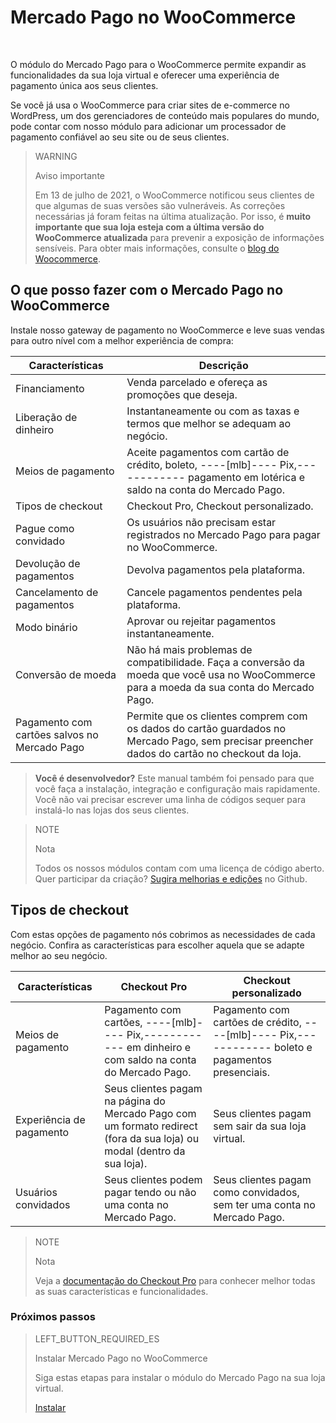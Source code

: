 # Mercado Pago no WooCommerce
<br/>

O módulo do Mercado Pago para o WooCommerce permite expandir as funcionalidades da sua loja virtual e oferecer uma experiência de pagamento única aos seus clientes.

Se você já usa o WooCommerce para criar sites de e-commerce no WordPress, um dos gerenciadores de conteúdo mais populares do mundo, pode contar com nosso módulo para adicionar um processador de pagamento confiável ao seu site ou de seus clientes.

> WARNING
>
> Aviso importante
> 
> Em 13 de julho de 2021, o WooCommerce notificou seus clientes de que algumas de suas versões são vulneráveis. As correções necessárias já foram feitas na última atualização. Por isso, é **muito importante que sua loja esteja com a última versão do WooCommerce atualizada** para prevenir a exposição de informações sensíveis. Para obter mais informações, consulte o [blog do Woocommerce](https://woocommerce.com/pt-br/posts/critical-vulnerability-detected-july-2021/).

## O que posso fazer com o Mercado Pago no WooCommerce

Instale nosso gateway de pagamento no WooCommerce e leve suas vendas para outro nível com a melhor experiência de compra:

| Características | Descrição |
| --- | --- |
| Financiamento | Venda parcelado e ofereça as promoções que deseja. |
| Liberação de dinheiro | Instantaneamente ou com as taxas e termos que melhor se adequam ao negócio. |
| Meios de pagamento | Aceite pagamentos com cartão de crédito, boleto, ----[mlb]---- Pix,------------ pagamento em lotérica e saldo na conta do Mercado Pago. |
| Tipos de checkout | Checkout Pro, Checkout personalizado. |
| Pague como convidado | Os usuários não precisam estar registrados no Mercado Pago para pagar no WooCommerce. |
| Devolução de pagamentos | Devolva pagamentos pela plataforma. |
| Cancelamento de pagamentos | Cancele pagamentos pendentes pela plataforma. |
| Modo binário | Aprovar ou rejeitar pagamentos instantaneamente. |
| Conversão de moeda | Não há mais problemas de compatibilidade. Faça a conversão da moeda que você usa no WooCommerce para a moeda da sua conta do Mercado Pago.|
| Pagamento com cartões salvos no Mercado Pago  | Permite que os clientes comprem com os dados do cartão guardados no Mercado Pago, sem precisar preencher dados do cartão no checkout da loja. |

>**Você é desenvolvedor?**
>Este manual também foi pensado para que você faça a instalação, integração e configuração mais rapidamente. Você não vai precisar escrever uma linha de códigos sequer para instalá-lo nas lojas dos seus clientes. 

<span></span>

> NOTE
>
> Nota
> 
> Todos os nossos módulos contam com uma licença de código aberto. Quer participar da criação? [Sugira melhorias e edições](https://github.com/mercadopago/cart-woocommerce) no Github.

## Tipos de checkout

Com estas opções de pagamento nós cobrimos as necessidades de cada negócio. Confira as características para escolher aquela que se adapte melhor ao seu negócio.

| Características | Checkout Pro | Checkout personalizado |
| --- | --- | --- |
| Meios de pagamento | Pagamento com cartões, ----[mlb]---- Pix,------------ em dinheiro e com saldo na conta do Mercado Pago. | Pagamento com cartões de crédito,  ----[mlb]---- Pix,------------ boleto e pagamentos presenciais. |
| Experiência de pagamento | Seus clientes pagam na página do Mercado Pago com um formato redirect (fora da sua loja) ou modal (dentro da sua loja). | Seus clientes pagam sem sair da sua loja virtual. |
| Usuários convidados | Seus clientes podem pagar tendo ou não uma conta no Mercado Pago. | Seus clientes pagam como convidados, sem ter uma conta no Mercado Pago.|

> NOTE
>
> Nota
>
> Veja a [documentação do Checkout Pro](https://www.mercadopago[FAKER][URL][DOMAIN]/developers/pt/guides/online-payments/checkout-pro/introduction) para conhecer melhor todas as suas características e funcionalidades.

### Próximos passos

> LEFT_BUTTON_REQUIRED_ES
>
> Instalar Mercado Pago no WooCommerce
>
> Siga estas etapas para instalar o módulo do Mercado Pago na sua loja virtual.
>
> 
> [Instalar](https://www.mercadopago[FAKER][URL][DOMAIN]/developers/pt/guides/plugins/woocommerce/instalation)
